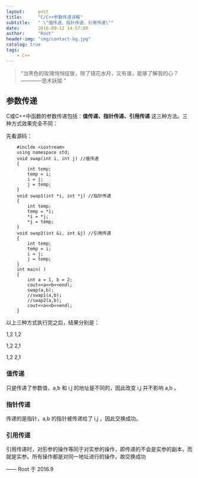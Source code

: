 ```yaml
---
layout:     post
title:      "C/C++参数传递详解"
subtitle:   " \"值传递、指针传递、引用传递\""
date:       2016-09-12 14:57:00
author:     "Root"
header-img: "img/contact-bg.jpg"
catalog: true
tags:
    - C++
---
```


> “当黑色的玫瑰悄悄绽放，除了镜花水月，又有谁，能够了解我的心？————诡术妖姬 ”


## 参数传递

C或C++中函数的参数传递包括：**值传递、指针传递、引用传递** 这三种方法。三种方式效果完全不同：

先看源码：
		
		#inclde <iostream>
		using namespace std;
		void swap(int i, int j) //值传递
		{
			int temp;
			temp = i;
			i = j;
			j = temp;
		}
		void swap1(int *i, int *j) //指针传递
		{
			int temp;
			temp = *i;
			*i = *j;
			*j = temp;
		}
		void swap2(int &i, int &j) //引用传递
		{
			int temp;
			temp = i;
			i = j;
			j = temp;
		}
		int main( ) 
		{
			int a = 1, b = 2;
			cout<<a<<b<<endl;
			swap(a,b);
			//swap1(a,b);
			//swap2(a,b);
			cout<<a<<b<<endl;
		}

以上三种方式执行完之后，结果分别是：

1,2    1,2

1,2    2,1

1,2    2,1

### 值传递

只是传递了参数值，a,b 和 i,j 的地址是不同的，因此改变 i,j 并不影响 a,b 。

### 指针传递

传递的是指针，a,b 的指针被传递给了 i,j ，因此交换成功。

### 引用传递
引用传递时，对形参的操作等同于对实参的操作，即传递的不会是实参的副本，而就是实参。所有操作都是对同一地址进行的操作，故交换成功



—— Root 于 2016.9


